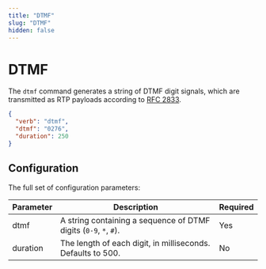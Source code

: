 ```yaml
---
title: "DTMF"
slug: "DTMF"
hidden: false
---
```


# DTMF

The `dtmf` command generates a string of DTMF digit signals, which are transmitted as RTP payloads according to [RFC 2833](https://datatracker.ietf.org/doc/html/rfc2833).

```json
{
  "verb": "dtmf",
  "dtmf": "0276",
  "duration": 250
}
```

## Configuration

The full set of configuration parameters:

| Parameter | Description                                                      | Required |
|-----------|------------------------------------------------------------------|----------|
| dtmf      | A string containing a sequence of DTMF digits (`0-9`, `*`, `#`). | Yes      |
| duration  | The length of each digit, in milliseconds. Defaults to 500.      | No       |
